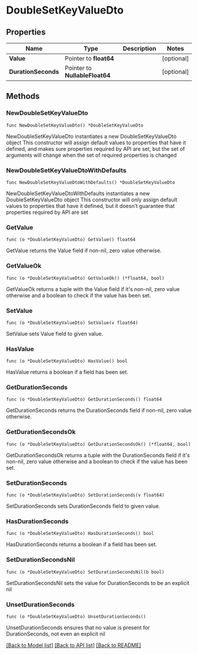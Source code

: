 # DoubleSetKeyValueDto

## Properties

Name | Type | Description | Notes
------------ | ------------- | ------------- | -------------
**Value** | Pointer to **float64** |  | [optional] 
**DurationSeconds** | Pointer to **NullableFloat64** |  | [optional] 

## Methods

### NewDoubleSetKeyValueDto

`func NewDoubleSetKeyValueDto() *DoubleSetKeyValueDto`

NewDoubleSetKeyValueDto instantiates a new DoubleSetKeyValueDto object
This constructor will assign default values to properties that have it defined,
and makes sure properties required by API are set, but the set of arguments
will change when the set of required properties is changed

### NewDoubleSetKeyValueDtoWithDefaults

`func NewDoubleSetKeyValueDtoWithDefaults() *DoubleSetKeyValueDto`

NewDoubleSetKeyValueDtoWithDefaults instantiates a new DoubleSetKeyValueDto object
This constructor will only assign default values to properties that have it defined,
but it doesn't guarantee that properties required by API are set

### GetValue

`func (o *DoubleSetKeyValueDto) GetValue() float64`

GetValue returns the Value field if non-nil, zero value otherwise.

### GetValueOk

`func (o *DoubleSetKeyValueDto) GetValueOk() (*float64, bool)`

GetValueOk returns a tuple with the Value field if it's non-nil, zero value otherwise
and a boolean to check if the value has been set.

### SetValue

`func (o *DoubleSetKeyValueDto) SetValue(v float64)`

SetValue sets Value field to given value.

### HasValue

`func (o *DoubleSetKeyValueDto) HasValue() bool`

HasValue returns a boolean if a field has been set.

### GetDurationSeconds

`func (o *DoubleSetKeyValueDto) GetDurationSeconds() float64`

GetDurationSeconds returns the DurationSeconds field if non-nil, zero value otherwise.

### GetDurationSecondsOk

`func (o *DoubleSetKeyValueDto) GetDurationSecondsOk() (*float64, bool)`

GetDurationSecondsOk returns a tuple with the DurationSeconds field if it's non-nil, zero value otherwise
and a boolean to check if the value has been set.

### SetDurationSeconds

`func (o *DoubleSetKeyValueDto) SetDurationSeconds(v float64)`

SetDurationSeconds sets DurationSeconds field to given value.

### HasDurationSeconds

`func (o *DoubleSetKeyValueDto) HasDurationSeconds() bool`

HasDurationSeconds returns a boolean if a field has been set.

### SetDurationSecondsNil

`func (o *DoubleSetKeyValueDto) SetDurationSecondsNil(b bool)`

 SetDurationSecondsNil sets the value for DurationSeconds to be an explicit nil

### UnsetDurationSeconds
`func (o *DoubleSetKeyValueDto) UnsetDurationSeconds()`

UnsetDurationSeconds ensures that no value is present for DurationSeconds, not even an explicit nil

[[Back to Model list]](../README.md#documentation-for-models) [[Back to API list]](../README.md#documentation-for-api-endpoints) [[Back to README]](../README.md)


